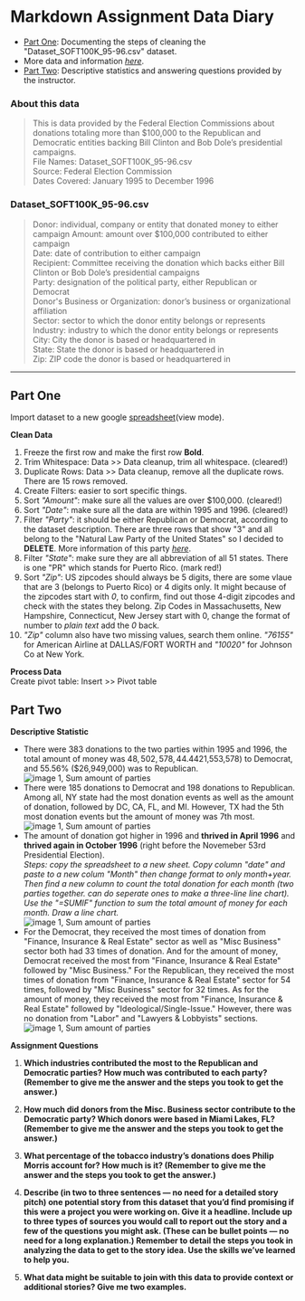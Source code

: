 # Markdown Assignment Data Diary

* [Part One](https://github.com/jiyuntsai/JOURN_296/edit/main/fec.md#Part-One): Documenting the steps of cleaning the "Dataset_SOFT100K_95-96.csv" dataset. </br>
* More data and information *[here](https://www.fec.gov/data/)*. </br>
* [Part Two](https://github.com/jiyuntsai/JOURN_296/edit/main/fec.md#Part-Two): Descriptive statistics and answering questions provided by the instructor.
<!-- and Happy President's Day btw! I am writing this assignment on Sunday because I'm going to Napa Valley tomorrow! YABEEE -->

### About this data <br/>
>This is data provided by the Federal Election Commissions about donations totaling more than $100,000 to the Republican and Democratic entities backing Bill Clinton and Bob Dole’s presidential campaigns. <br/>
File Names: Dataset_SOFT100K_95-96.csv <br/>
Source: Federal Election Commission <br/>
Dates Covered: January 1995 to December 1996 <br/>

### Dataset_SOFT100K_95-96.csv <br/>
>Donor: individual, company or entity that donated money to either campaign
Amount: amount over $100,000 contributed to either campaign <br/>
Date: date of contribution to either campaign <br/>
Recipient: Committee receiving the donation which backs either Bill Clinton or Bob Dole’s presidential campaigns <br/>
Party: designation of the political party, either Republican or Democrat <br/>
Donor's Business or Organization: donor’s business or organizational affiliation <br/>
Sector: sector to which the donor entity belongs or represents <br/>
Industry: industry to which the donor entity belongs or represents <br/>
City: City the donor is based or headquartered  in <br/>
State: State the donor is based or headquartered in <br/>
Zip: ZIP code the donor is based or headquartered in <br/>
***
## Part One

Import dataset to a new google [spreadsheet](https://docs.google.com/spreadsheets/d/1tvC-hINf7kAM-ODnsHkkAQD8c7uTWjtlVfPofsAcVms/edit?usp=sharing)(view mode). <br/>

**Clean Data**
1. Freeze the first row and make the first row **Bold**. <br/>
2. Trim Whitespace: Data >> Data cleanup, trim all whitespace. (cleared!)
3. Duplicate Rows: Data >> Data cleanup, remove all the duplicate rows. There are 15 rows removed.
4. Create Filters: easier to sort specific things.
5. Sort *"Amount"*: make sure all the values are over $100,000. (cleared!)
6. Sort *"Date"*: make sure all the data are within 1995 and 1996. (cleared!)
7. Filter *"Party"*: it should be either Republican or Democrat, according to the dataset description. There are three rows that show "3" and all belong to the "Natural Law Party of the United States" so I decided to **DELETE**. More information of this party *[here](https://docquery.fec.gov/pdf/017/23992183017/23992183017.pdf)*.
8. Filter *"State"*: make sure they are all abbreviation of all 51 states. There is one "PR" which stands for Puerto Rico. (mark red!)
9. Sort *"Zip"*: US zipcodes should always be 5 digits, there are some vlaue that are 3 (belongs to Puerto Rico) or 4 digits only. It might because of the zipcodes start with *0*, to confirm, find out those 4-digit zipcodes and check with the states they belong. Zip Codes in Massachusetts, New Hampshire, Connecticut, New Jersey start with 0, change the format of number to *plain text* add the *0* back.
10. *"Zip"* column also have two missing values, search them online. *"76155"* for American Airline at DALLAS/FORT WORTH and *"10020"* for Johnson Co at New York.

**Process Data** <br/>
Create pivot table: Insert >> Pivot table

## Part Two

**Descriptive Statistic** <br/>
* There were 383 donations to the two parties within 1995 and 1996, the total amount of money was $48,502,578, 44.44% ($21,553,578) to Democrat, and 55.56% ($26,949,000) was to Republican. <br/>
![image 1, Sum amount of parties](https://github.com/jiyuntsai/JOURN_296/blob/main/1.png)
* There were 185 donations to Democrat and 198 donations to Republican. Among all, NY state had the most donation events as well as the amount of donation, followed by DC, CA, FL, and MI. However, TX had the 5th most donation events but the amount of money was 7th most. <br/>
![image 1, Sum amount of parties](https://github.com/jiyuntsai/JOURN_296/blob/main/2.png)
* The amount of donation got higher in 1996 and **thrived in April 1996** and **thrived again in October 1996** (right before the Novemeber 53rd Presidential Election). <br/>
*Steps: copy the spreadsheet to a new sheet. Copy column "date" and paste to a new colum "Month" then change format to only month+year. Then find a new column to count the total donation for each month (two parties together. can do seperate ones to make a three-line line chart). Use the "=SUMIF" function to sum the total amount of money for each month. Draw a line chart.* <br/>
![image 1, Sum amount of parties](https://github.com/jiyuntsai/JOURN_296/blob/main/3.png)
* For the Democrat, they received the most times of donation from "Finance, Insurance & Real Estate" sector as well as "Misc Business" sector both had 33 times of donation. And for the amount of money, Democrat received the most from "Finance, Insurance & Real Estate" followed by "Misc Business." For the Republican, they received the most times of donation from "Finance, Insurance & Real Estate" sector for 54 times, followed by "Misc Business" sector for 32 times. As for the amount of money, they received the most from "Finance, Insurance & Real Estate" followed by "Ideological/Single-Issue." However, there was no donation from "Labor" and "Lawyers & Lobbyists" sections. <br/>
![image 1, Sum amount of parties](https://github.com/jiyuntsai/JOURN_296/blob/main/4.png)

**Assignment Questions** <br/>
1. **Which industries contributed the most to the Republican and Democratic parties? How much was contributed to each party? (Remember to give me the answer and the steps you took to get the answer.)**




2. **How much did donors from the Misc. Business sector contribute to the Democratic party? Which donors were based in Miami Lakes, FL? (Remember to give me the answer and the steps you took to get the answer.)**

3. **What percentage of the tobacco industry’s donations does Philip Morris account for? How much is it? (Remember to give me the answer and the steps you took to get the answer.)**

4. **Describe (in two to three sentences — no need for a detailed story pitch) one potential story from this dataset that you’d find promising if this were a project you were working on. Give it a headline. Include up to three types of sources you would call to report out the story and a few of the questions you might ask. (These can be bullet points — no need for a long explanation.) Remember to detail the steps you took in analyzing the data to get to the story idea. Use the skills we’ve learned to help you.**

5. **What data might be suitable to join with this data to provide context or additional stories? Give me two examples.**
